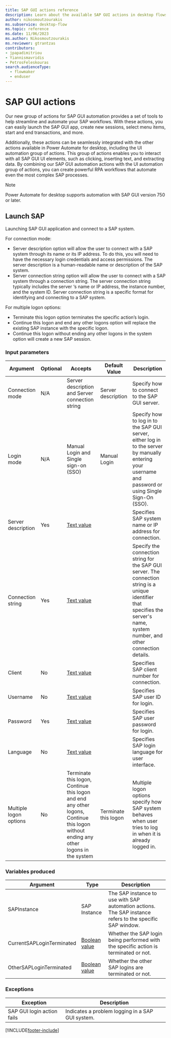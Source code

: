 ```yaml
---
title: SAP GUI actions reference
description: Learn about the available SAP GUI actions in desktop flows.
author: nikosmoutzourakis
ms.subservice: desktop-flow
ms.topic: reference
ms.date: 11/06/2023
ms.author: Nikosmoutzourakis
ms.reviewer: gtrantzas
contributors:
- jpapadimitriou
- Yiannismavridis
- PetrosFeleskouras
search.audienceType: 
  - flowmaker
  - enduser
---
```


# SAP GUI actions

Our new group of actions for SAP GUI automation provides a set of tools to help streamline and automate your SAP workflows. With these actions, you can easily launch the SAP GUI app, create new sessions, select menu items, start and end transactions, and more.

Additionally, these actions can be seamlessly integrated with the other actions available in Power Automate for desktop, including the UI automation group of actions. This group of actions enables you to interact with all SAP GUI UI elements, such as clicking, inserting text, and extracting data. By combining our SAP GUI automation actions with the UI automation group of actions, you can create powerful RPA workflows that automate even the most complex SAP processes.

> [!NOTE]
> Power Automate for desktop supports automation with SAP GUI version 750 or later.





## <a name="saplogin"></a> Launch SAP

Launching SAP GUI application and connect to a SAP system. 

For connection mode:
- Server description option will allow the user to connect with a SAP system through its name or its IP address. To do this, you will need to have the necessary login credentials and access permissions. The server description is a human-readable name or description of the SAP system.
- Server connection string option will allow the user to connect with a SAP system through a connection string. The server connection string typically includes the server ‘s name or IP address, the instance number, and the system ID. Server connection string is a specific format for identifying and connecting to a SAP system. 

For multiple logon options:
- Terminate this logon option terminates the specific action’s login.
- Continue this logon and end any other logons option will replace the existing SAP instance with the specific logon.
- Continue this logon without ending any other logons in the system option will create a new SAP session. 

### Input parameters

|Argument|Optional|Accepts|Default Value|Description|
|-----|-----|-----|-----|-----|
|Connection mode|N/A|Server description and Server connection string|Server description|Specify how to connect to the SAP GUI server.|
|Login mode|N/A|Manual Login and Single sign-on (SSO)|Manual Login|Specify how to log in to the SAP GUI server, either log in to the server by manually entering your username and password or using Single Sign-On (SSO).|
|Server description|Yes|[Text value](../variable-data-types.md#text-value)||Specifies SAP system name or IP address for connection.|
|Connection string|Yes|[Text value](../variable-data-types.md#text-value)||Specify the connection string for the SAP GUI server. The connection string is a unique identifier that specifies the server's name, system number, and other connection details.|
|Client|No|[Text value](../variable-data-types.md#text-value)||Specifies SAP client number for connection.|
|Username|No|[Text value](../variable-data-types.md#text-value)||Specifies SAP user ID for login.|
|Password|Yes|[Text value](../variable-data-types.md#text-value)||Specifies SAP user password for login.|
|Language|No|[Text value](../variable-data-types.md#text-value)||Specifies SAP login language for user interface.|
|Multiple logon options|No|Terminate this logon, Continue this logon and end any other logons, Continue this logon without ending any other logons in the system|Terminate this logon|Multiple logon options specify how SAP system behaves when user tries to log in when it is already logged in.|


### Variables produced

|Argument|Type|Description|
|-----|-----|-----|
|SAPInstance|SAP Instance|The SAP instance to use with SAP automation actions. The SAP instance refers to the specific SAP window.|
|CurrentSAPLoginTerminated|[Boolean value](../variable-data-types.md#boolean-value)|Whether the SAP login being performed with the specific action is terminated or not.|
|OtherSAPLoginTerminated|[Boolean value](../variable-data-types.md#boolean-value)|Whether the other SAP logins are terminated or not.|

### <a name="saplogin_onerror"></a> Exceptions

|Exception|Description|
|-----|-----|
|SAP GUI login action fails|Indicates a problem logging in a SAP GUI system.|

[!INCLUDE[footer-include](../../includes/footer-banner.md)]

